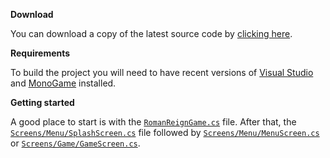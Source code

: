 **Download**

You can download a copy of the latest source code by [clicking here](https://github.com/eugencowie/RomanReign/archive/master.zip).

**Requirements**

To build the project you will need to have recent versions of [Visual Studio](https://www.visualstudio.com/en-us/products/visual-studio-community-vs.aspx) and [MonoGame](http://www.monogame.net/downloads) installed.

**Getting started**

A good place to start is with the [`RomanReignGame.cs`][1] file. After that, the [`Screens/Menu/SplashScreen.cs`][2] file followed by [`Screens/Menu/MenuScreen.cs`][3] or [`Screens/Game/GameScreen.cs`][4].

[1]: https://github.com/eugencowie/RomanReign/blob/master/RomanReign/Source/RomanReignGame.cs
[2]: https://github.com/eugencowie/RomanReign/blob/master/RomanReign/Source/Screens/Menu/SplashScreen.cs
[3]: https://github.com/eugencowie/RomanReign/blob/master/RomanReign/Source/Screens/Menu/MenuScreen.cs
[4]: https://github.com/eugencowie/RomanReign/blob/master/RomanReign/Source/Screens/Game/GameScreen.cs
